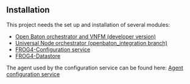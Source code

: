 ## Installation
This project needs the set up and installation of several modules:
* [Open Baton orchestrator and VNFM (developer version)](http://openbaton.github.io/documentation/nfvo-installation-src/)
* [Universal Node orchestrator (openbaton_integration branch)](https://github.com/netgroup-polito/un-orchestrator/tree/openbaton_integration)
* [FROG4-Configuration service](https://github.com/netgroup-polito/frog4-config-service)
* [FROG4-Datastore](https://github.com/netgroup-polito/frog4-datastore)

The agent used by the configuration service can be found here:    [Agent configuration service](https://github.com/netgroup-polito/frog4-configurable-vnf)


